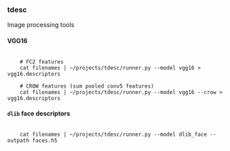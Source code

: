 ### tdesc

Image processing tools

#### VGG16

```

    # FC2 features
    cat filenames | ~/projects/tdesc/runner.py --model vgg16 > vgg16.descriptors
    
    # CROW features (sum pooled conv5 features)
    cat filenames | ~/projects/tdesc/runner.py --model vgg16 --crow > vgg16.descriptors
```

#### `dlib` face descriptors

```
   
    cat filenames | ~/projects/tdesc/runner.py --model dlib_face --outpath faces.h5
```